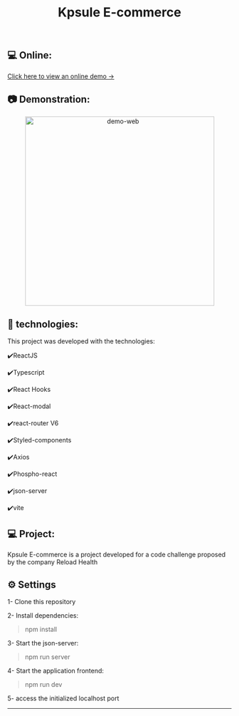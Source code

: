<h1 align="center">
   Kpsule E-commerce
</h1>

<br>

## 💻 Online:

 <a href="https://glittery-nougat-b50bcd.netlify.app/" target="_blank">Click here to view an online demo -></a>


## 📷 Demonstration:


<div align="center" >
  <img src="src/assets/to-readme/reload-health-ecommerce-gif.gif" alt="demo-web" height="425">
</div>

## 🚀 technologies:

This project was developed with the technologies:

✔️ReactJS

✔️Typescript

✔️React Hooks

✔️React-modal

✔️react-router V6

✔️Styled-components

✔️Axios

✔️Phospho-react

✔️json-server

✔️vite


## 💻 Project:

Kpsule E-commerce is a project developed for a code challenge proposed by the company Reload Health

## ⚙ Settings

1- Clone this repository

2- Install dependencies:
> npm install

3- Start the json-server:
> npm run server

4- Start the application frontend:
> npm run dev

5- access the initialized localhost port

---
